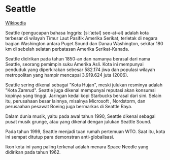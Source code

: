 # Seattle

[Wikipedia](https://id.wikipedia.org/wiki/Seattle)

Seattle (pengucapan bahasa Inggris: [siːˈætəl] see-at-əl) adalah kota terbesar di wilayah Timur Laut Pasifik Amerika Serikat, terletak di negara bagian Washington antara Puget Sound dan Danau Washington, sekitar 180 km di sebelah selatan perbatasan Amerika Serikat-Kanada.

Seattle didirikan pada tahun 1850-an dan namanya berasal dari nama Seattle, seorang pemimpin suku Amerika Asli. Kota ini mempunyai penduduk yang diperkirakan sebesar 582.174 jiwa dan populasi wilayah metropolitan yang hampir mencapai 3.919.624 juta (2006).

Seattle sering dikenal sebagai "Kota Hujan", meski julukan resminya adalah "Kota Zamrud". Seattle juga dikenal mempunyai reputasi akan konsumsi kopinya yang tinggi. Jaringan kedai kopi Starbucks berasal dari sini. Selain itu, perusahaan besar lainnya, misalnya Microsoft , Nordstorm, dan perusaahan pesawat Boeing juga bermarkas di Seattle Raya.

Dalam dunia musik, yaitu pada awal tahun 1990, Seattle dikenal sebagai pusat musik grunge, atau yang dikenal dengan julukan Seattle Sound.

Pada tahun 1999, Seattle menjadi tuan rumah pertemuan WTO. Saat itu, kota ini sempat ditutup para demonstran anti-globalisasi.

Ikon kota ini yang paling terkenal adalah menara Space Needle yang didirikan pada tahun 1962.

<!--- cspell:locale id,en  --->

<!--- cspell:ignore resminya kopinya Nordstorm perusaahan siːˈætəl --->
